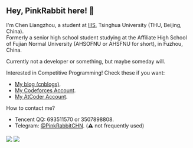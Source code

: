 ## Hey, PinkRabbit here! :rabbit:

I'm Chen Liangzhou, a student at [IIIS](https://iiis.tsinghua.edu.cn/), Tsinghua University (THU, Beijing, China).  
Formerly a senior high school student studying at the Affiliate High School of Fujian Normal University (AHSOFNU or AHSFNU for short), in Fuzhou, China.

Currently not a developer or something, but maybe someday will.

Interested in Competitive Programming! Check these if you want:

- [My blog (cnblogs)](https://www.cnblogs.com/PinkRabbit/).
- [My Codeforces Account](https://codeforces.com/profile/PinkRabbit).
- [My AtCoder Account](https://atcoder.jp/users/PinkRabbit).

How to contact me?

- Tencent QQ: 693511570 or 3507898808.
- Telegram: [@PinkRabbitCHN](https://t.me/PinkRabbitCHN). (:warning: not frequently used)

<img align="middle" src="https://github-readme-stats.vercel.app/api?username=GitPinkRabbit&show_icons=true" />

<img align="middle" src="https://github-readme-stats.vercel.app/api/top-langs/?username=GitPinkRabbit&layout=compact" />
